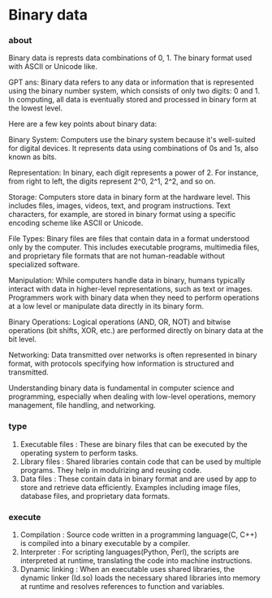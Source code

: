 # Binary data

### about

Binary data is represts data combinations of 0, 1.
The binary format used with ASCII or Unicode like.

GPT ans:
Binary data refers to any data or information that is represented using the binary number system, which consists of only two digits: 0 and 1. In computing, all data is eventually stored and processed in binary form at the lowest level.

Here are a few key points about binary data:

Binary System: Computers use the binary system because it's well-suited for digital devices. It represents data using combinations of 0s and 1s, also known as bits.

Representation: In binary, each digit represents a power of 2. For instance, from right to left, the digits represent 2^0, 2^1, 2^2, and so on.

Storage: Computers store data in binary form at the hardware level. This includes files, images, videos, text, and program instructions. Text characters, for example, are stored in binary format using a specific encoding scheme like ASCII or Unicode.

File Types: Binary files are files that contain data in a format understood only by the computer. This includes executable programs, multimedia files, and proprietary file formats that are not human-readable without specialized software.

Manipulation: While computers handle data in binary, humans typically interact with data in higher-level representations, such as text or images. Programmers work with binary data when they need to perform operations at a low level or manipulate data directly in its binary form.

Binary Operations: Logical operations (AND, OR, NOT) and bitwise operations (bit shifts, XOR, etc.) are performed directly on binary data at the bit level.

Networking: Data transmitted over networks is often represented in binary format, with protocols specifying how information is structured and transmitted.

Understanding binary data is fundamental in computer science and programming, especially when dealing with low-level operations, memory management, file handling, and networking.

### type

1. Executable files     : These are binary files that can be executed by the operating system to perform tasks.
2. Library files        : Shared libraries contain code that can be used by multiple programs. They help in modulrizing and reusing code.
3. Data files           : These contain data in binary format and are used by app to store and retrieve data efficiently. Examples including image files, database files, and proprietary data formats.

### execute

1. Compilation      : Source code written in a programming language(C, C++) is compiled into a binary executable by a compiler.
2. Interpreter      : For scripting languages(Python, Perl), the scripts are interpreted at runtime, translating the code into machine instructions.
3. Dynamic linking  : When an executable uses shared libraries, the dynamic linker (Id.so) loads the necessary shared libraries into memory at runtime and resolves references to function and variables.